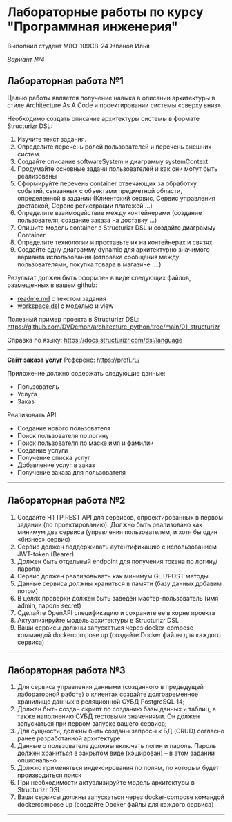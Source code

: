 # Лабораторные работы по курсу "Программная инженерия"

Выполнил студент М8О-109СВ-24 Жбанов Илья

*Вариант №4*

## Лабораторная работа №1

Целью работы является получение навыка в описании архитектуры в стиле Architecture As A Code и
проектировании системы «сверху вниз».

Необходимо создать описание архитектуры системы в формате Structurizr DSL:
1. Изучите текст задания.
2. Определите перечень ролей пользователей и перечень внешних систем.
3. Создайте описание softwareSystem и диаграмму systemContext
4. Продумайте основные задачи пользователей и как они могут быть реализованы
5. Сформируйте перечень container отвечающих за обработку событий, связанных с объектами
предметной области, определенной в задании (Клиентский сервис, Сервис управления
доставкой, Сервис регистрации платежей …)
6. Определите взаимодействие между контейнерами (создание пользователя, создание заказа на
доставку …)
7. Опишите модель container в Structurizr DSL и создайте диаграмму Container.
8. Определите технологии и проставьте их на контейнерах и связях
9. Создайте одну диаграмму dynamic для архитектурно значимого варианта использования
(отправка сообщения между пользователями, покупка товара в магазине ….)

Результат должен быть оформлен в виде следующих файлов, размещенных в вашем github:
- [readme.md](./README.md) с текстом задания
- [workspace.dsl](./workspace.dsl) с моделью и view

Полезный пример проекта в Structurizr DSL:
https://github.com/DVDemon/architecture_python/tree/main/01_structurizr

Справка по языку: https://docs.structurizr.com/dsl/language

---

**Сайт заказа услуг** 
Референс: https://profi.ru/

Приложение должно содержать следующие данные:
- Пользователь
- Услуга
- Заказ

Реализовать API:
- Создание нового пользователя
- Поиск пользователя по логину
- Поиск пользователя по маске имя и фамилии
- Создание услуги
- Получение списка услуг
- Добавление услуг в заказ
- Получение заказа для пользователя

---

## Лабораторная работа №2

1. Создайте HTTP REST API для сервисов, спроектированных в первом задании (по
проектированию). Должно быть реализовано как минимум два сервиса
(управления пользователем, и хотя бы один «бизнес» сервис)
2. Сервис должен поддерживать аутентификацию с использованием JWT-token
(Bearer)
3. Должен быть отдельный endpoint для получения токена по логину/паролю
4. Сервис должен реализовывать как минимум GET/POST методы
5. Данные сервиса должны храниться в памяти (базу данных добавим потом)
6. В целях проверки должен быть заведён мастер-пользователь (имя admin,
пароль secret)
7. Сделайте OpenAPI спецификацию и сохраните ее в корне проекта
8. Актуализируйте модель архитектуры в Structurizr DSL
9. Ваши сервисы должны запускаться через docker-compose коммандой dockercompose up (создайте Docker файлы для каждого сервиса)

---

## Лабораторная работа №3

1. Для сервиса управления данными (созданного в предыдущей лабораторной
работе) о клиентах создайте долговременное хранилище данных в
реляционной СУБД PostgreSQL 14;
2. Должен быть создан скрипт по созданию базы данных и таблиц, а также
наполнению СУБД тестовыми значениями. Он должен запускаться при первом
запуске вашего сервиса;
3. Для сущности, должны быть созданы запросы к БД (CRUD) согласно ранее
разработанной архитектуре
4. Данные о пользователе должны включать логин и пароль. Пароль должен
храниться в закрытом виде (хэширован) – в этом задании опционально
5. Должно применяться индексирования по полям, по которым будет
производиться поиск
6. При необходимости актуализируйте модель архитектуры в Structurizr DSL
7. Ваши сервисы должны запускаться через docker-compose командой dockercompose up (создайте Docker файлы для каждого сервиса)

---